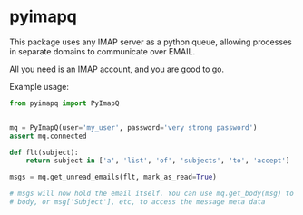 # pyimapq

This package uses any IMAP server as a python queue, allowing processes in
separate domains to communicate over EMAIL.

All you need is an IMAP account, and you are good to go.

Example usage:

```python
from pyimapq import PyImapQ


mq = PyImapQ(user='my_user', password='very strong password')
assert mq.connected

def flt(subject):
	return subject in ['a', 'list', 'of', 'subjects', 'to', 'accept']

msgs = mq.get_unread_emails(flt, mark_as_read=True)

# msgs will now hold the email itself. You can use mq.get_body(msg) to get the
# body, or msg['Subject'], etc, to access the message meta data
```
